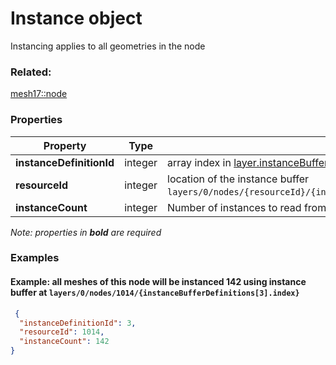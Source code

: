 # Instance object

Instancing applies to all geometries in the node

### Related:

[mesh17::node](node.md)
### Properties

| Property | Type | Description |
| --- | --- | --- |
| **instanceDefinitionId** | integer | array index in [layer.instanceBufferDefinitions](layer.md) array in the layer document |
| **resourceId** | integer | location of the instance buffer `layers/0/nodes/{resourceId}/{instanceBufferDefinitions[this.instanceDefinitionId].index}`) |
| **instanceCount** | integer | Number of instances to read from the instance buffer |

*Note: properties in **bold** are required*

### Examples 

#### Example: all meshes of this node will be instanced 142 using instance buffer at `layers/0/nodes/1014/{instanceBufferDefinitions[3].index}` 

```json
 {
  "instanceDefinitionId": 3,
  "resourceId": 1014,
  "instanceCount": 142
} 
```

